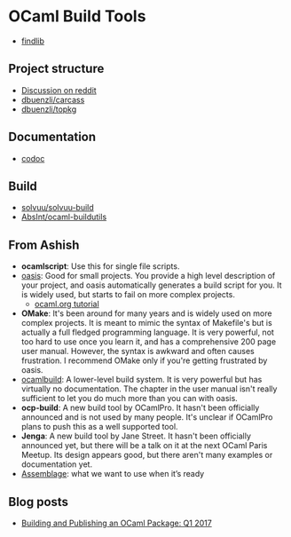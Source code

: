 # OCaml Build Tools

* [findlib](http://projects.camlcity.org/projects/findlib.html)

## Project structure

* [Discussion on reddit](https://www.reddit.com/r/ocaml/comments/4scvlj/starting_a_new_project_what_is_current_best/)
* [dbuenzli/carcass](https://github.com/dbuenzli/carcass)
* [dbuenzli/topkg](https://github.com/dbuenzli/topkg)

## Documentation

* [codoc](https://github.com/dsheets/codoc)

## Build

* [solvuu/solvuu-build](https://github.com/solvuu/solvuu-build)
* [AbsInt/ocaml-buildutils](https://github.com/AbsInt/ocaml-buildutils)

## From Ashish

* **ocamlscript**: Use this for single file scripts.
* [oasis](https://github.com/ocaml/oasis): Good for small projects. You provide a high level description of your project, and oasis automatically generates a build script for you. It is widely used, but starts to fail on more complex projects.
  * [ocaml.org tutorial](https://ocaml.org/learn/tutorials/setting_up_with_oasis.html)
* **OMake**: It's been around for many years and is widely used on more complex projects. It is meant to mimic the syntax of Makefile's but is actually a full fledged programming language. It is very powerful, not too hard to use once you learn it, and has a comprehensive 200 page user manual. However, the syntax is awkward and often causes frustration. I recommend OMake only if you're getting frustrated by oasis.
* [ocamlbuild](http://projects.camlcity.org/projects/findlib.html): A lower-level build system. It is very powerful but has virtually no documentation. The chapter in the user manual isn't really sufficient to let you do much more than you can with oasis.
* **ocp-build**: A new build tool by OCamlPro. It hasn't been officially announced and is not used by many people. It's unclear if OCamlPro plans to push this as a well supported tool.
* **Jenga**: A new build tool by Jane Street. It hasn't been officially announced yet, but there will be a talk on it at the next OCaml Paris Meetup. Its design appears good, but there aren't many examples or documentation yet.
* [Assemblage](https://github.com/samoht/assemblage): what we want to use when it’s ready

## Blog posts

* [Building and Publishing an OCaml Package: Q1 2017](http://kcsrk.info/ocaml/opam/topkg/carcass/2017/03/05/building-and-publishing-an-OCaml-package/)



